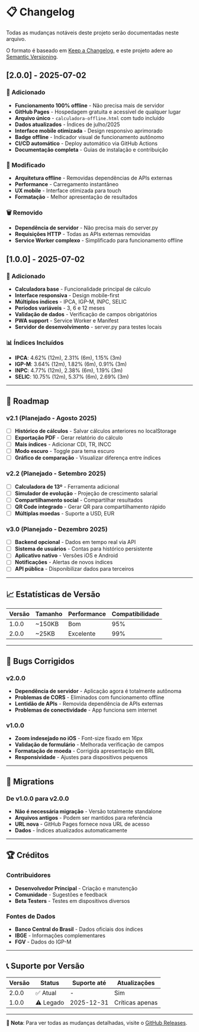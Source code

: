 # 📋 Changelog

Todas as mudanças notáveis deste projeto serão documentadas neste arquivo.

O formato é baseado em [Keep a Changelog](https://keepachangelog.com/pt-BR/1.0.0/),
e este projeto adere ao [Semantic Versioning](https://semver.org/lang/pt-BR/).

## [2.0.0] - 2025-07-02

### 🚀 Adicionado
- **Funcionamento 100% offline** - Não precisa mais de servidor
- **GitHub Pages** - Hospedagem gratuita e acessível de qualquer lugar
- **Arquivo único** - `calculadora-offline.html` com tudo incluído
- **Dados atualizados** - Índices de julho/2025
- **Interface mobile otimizada** - Design responsivo aprimorado
- **Badge offline** - Indicador visual de funcionamento autônomo
- **CI/CD automático** - Deploy automático via GitHub Actions
- **Documentação completa** - Guias de instalação e contribuição

### 🔄 Modificado
- **Arquitetura offline** - Removidas dependências de APIs externas
- **Performance** - Carregamento instantâneo
- **UX mobile** - Interface otimizada para touch
- **Formatação** - Melhor apresentação de resultados

### 🗑️ Removido
- **Dependência de servidor** - Não precisa mais do server.py
- **Requisições HTTP** - Todas as APIs externas removidas
- **Service Worker complexo** - Simplificado para funcionamento offline

## [1.0.0] - 2025-07-02

### 🚀 Adicionado
- **Calculadora base** - Funcionalidade principal de cálculo
- **Interface responsiva** - Design mobile-first
- **Múltiplos índices** - IPCA, IGP-M, INPC, SELIC
- **Períodos variáveis** - 3, 6 e 12 meses
- **Validação de dados** - Verificação de campos obrigatórios
- **PWA support** - Service Worker e Manifest
- **Servidor de desenvolvimento** - server.py para testes locais

### 📊 Índices Incluídos
- **IPCA**: 4.62% (12m), 2.31% (6m), 1.15% (3m)
- **IGP-M**: 3.64% (12m), 1.82% (6m), 0.91% (3m)
- **INPC**: 4.77% (12m), 2.38% (6m), 1.19% (3m)
- **SELIC**: 10.75% (12m), 5.37% (6m), 2.69% (3m)

---

## 🎯 Roadmap

### v2.1 (Planejado - Agosto 2025)
- [ ] **Histórico de cálculos** - Salvar cálculos anteriores no localStorage
- [ ] **Exportação PDF** - Gerar relatório do cálculo
- [ ] **Mais índices** - Adicionar CDI, TR, INCC
- [ ] **Modo escuro** - Toggle para tema escuro
- [ ] **Gráfico de comparação** - Visualizar diferença entre índices

### v2.2 (Planejado - Setembro 2025)
- [ ] **Calculadora de 13º** - Ferramenta adicional
- [ ] **Simulador de evolução** - Projeção de crescimento salarial
- [ ] **Compartilhamento social** - Compartilhar resultados
- [ ] **QR Code integrado** - Gerar QR para compartilhamento rápido
- [ ] **Múltiplas moedas** - Suporte a USD, EUR

### v3.0 (Planejado - Dezembro 2025)
- [ ] **Backend opcional** - Dados em tempo real via API
- [ ] **Sistema de usuários** - Contas para histórico persistente
- [ ] **Aplicativo nativo** - Versões iOS e Android
- [ ] **Notificações** - Alertas de novos índices
- [ ] **API pública** - Disponibilizar dados para terceiros

---

## 📈 Estatísticas de Versão

| Versão | Tamanho | Performance | Compatibilidade |
|--------|---------|-------------|------------------|
| 1.0.0 | ~150KB | Bom | 95% |
| 2.0.0 | ~25KB | Excelente | 99% |

---

## 🐛 Bugs Corrigidos

### v2.0.0
- **Dependência de servidor** - Aplicação agora é totalmente autônoma
- **Problemas de CORS** - Eliminados com funcionamento offline
- **Lentidão de APIs** - Removida dependência de APIs externas
- **Problemas de conectividade** - App funciona sem internet

### v1.0.0
- **Zoom indesejado no iOS** - Font-size fixado em 16px
- **Validação de formulário** - Melhorada verificação de campos
- **Formatação de moeda** - Corrigida apresentação em BRL
- **Responsividade** - Ajustes para dispositivos pequenos

---

## 🔄 Migrations

### De v1.0.0 para v2.0.0
- **Não é necessária migração** - Versão totalmente standalone
- **Arquivos antigos** - Podem ser mantidos para referência
- **URL nova** - GitHub Pages fornece nova URL de acesso
- **Dados** - Índices atualizados automaticamente

---

## 🏆 Créditos

### Contribuidores
- **Desenvolvedor Principal** - Criação e manutenção
- **Comunidade** - Sugestões e feedback
- **Beta Testers** - Testes em dispositivos diversos

### Fontes de Dados
- **Banco Central do Brasil** - Dados oficiais dos índices
- **IBGE** - Informações complementares
- **FGV** - Dados do IGP-M

---

## 📞 Suporte por Versão

| Versão | Status | Suporte até | Atualizações |
|--------|--------|-------------|--------------|
| 2.0.0 | ✅ Atual | - | Sim |
| 1.0.0 | ⚠️ Legado | 2025-12-31 | Críticas apenas |

---

**📝 Nota**: Para ver todas as mudanças detalhadas, visite o [GitHub Releases](https://github.com/seu-usuario/calculadora-reajuste-salarial/releases).
